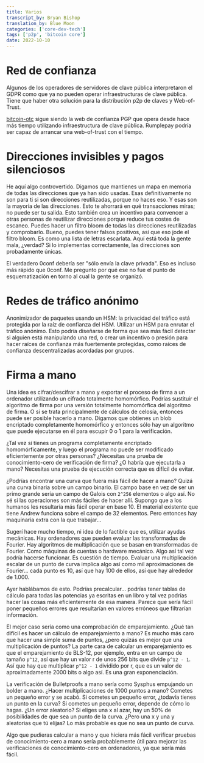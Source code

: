 ```yaml
---
title: Varios 
transcript_by: Bryan Bishop
translation_by: Blue Moon
categories: ['core-dev-tech']
tags: ['p2p', 'bitcoin core']
date: 2022-10-10
---
```


# Red de confianza

Algunos de los operadores de servidores de clave pública interpretaron el GDPR como que ya no pueden operar infraestructuras de clave pública. Tiene que haber otra solución para la distribución p2p de claves y Web-of-Trust.

[bitcoin-otc](https://bitcoin-otc.com/) sigue siendo la web de confianza PGP que opera desde hace más tiempo utilizando infraestructura de clave pública. Rumplepay podría ser capaz de arrancar una web-of-trust con el tiempo.

# Direcciones invisibles y pagos silenciosos

He aquí algo controvertido. Digamos que mantienes un mapa en memoria de todas las direcciones que ya han sido usadas. Esas definitivamente no son para ti si son direcciones reutilizadas, porque no haces eso. Y esas son la mayoría de las direcciones. Esto te ahorrará en qué transacciones miras; no puede ser tu salida. Esto también crea un incentivo para convencer a otras personas de reutilizar direcciones porque reduce tus costes de escaneo. Puedes hacer un filtro bloom de todas las direcciones reutilizadas y comprobarlo. Bueno, puedes tener falsos positivos, así que eso jode el filtro bloom. Es como una lista de letras escarlata. Aquí está toda la gente mala, ¿verdad? Si lo implementas correctamente, las direcciones son probadamente únicas.

El verdadero 0conf debería ser "sólo envía la clave privada". Eso es incluso más rápido que 0conf. Me pregunto por qué ese no fue el punto de esquematización en torno al cual la gente se organizó.

# Redes de tráfico anónimo

Anonimizador de paquetes usando un HSM: la privacidad del tráfico está protegida por la raíz de confianza del HSM. Utilizar un HSM para enrutar el tráfico anónimo. Esto podría diseñarse de forma que sea más fácil detectar si alguien está manipulando una red, o crear un incentivo o presión para hacer raíces de confianza más fuertemente protegidas, como raíces de confianza descentralizadas acordadas por grupos.

# Firma a mano

Una idea es cifrar/descifrar a mano y exportar el proceso de firma a un ordenador utilizando un cifrado totalmente homomórfico. Podrías sustituir el algoritmo de firma por una versión totalmente homomórfica del algoritmo de firma. O si se trata principalmente de cálculos de celosía, entonces puede ser posible hacerlo a mano. Digamos que obtienes un blob encriptado completamente homomórfico y entonces sólo hay un algoritmo que puede ejecutarse en él para escupir 0 o 1 para la verificación.

¿Tal vez si tienes un programa completamente encriptado homomórficamente, y luego el programa no puede ser modificado eficientemente por otras personas? ¿Necesitas una prueba de conocimiento-cero de verificación de firma? ¿O habría que ejecutarla a mano? Necesitas una prueba de ejecución correcta que es difícil de evitar.

¿Podrías encontrar una curva que fuera más fácil de hacer a mano? Quizá una curva binaria sobre un campo binario. El campo base en vez de ser un primo grande sería un campo de Galois con `2^256` elementos o algo así. No sé si las operaciones son más fáciles de hacer allí. Supongo que a los humanos les resultaría más fácil operar en base 10. El material existente que tiene Andrew funciona sobre el campo de 32 elementos. Pero entonces hay maquinaria extra con la que trabajar...

Sugerí hace mucho tiempo, ni idea de lo factible que es, utilizar ayudas mecánicas. Hay ordenadores que pueden evaluar las transformadas de Fourier. Hay algoritmos de multiplicación que se basan en transformadas de Fourier. Como máquinas de cuentas o hardware mecánico. Algo así tal vez podría hacerse funcionar. Es cuestión de tiempo. Evaluar una multiplicación escalar de un punto de curva implica algo así como mil aproximaciones de Fourier... cada punto es 10, así que hay 100 de ellos, así que hay alrededor de 1.000.

Ayer hablábamos de esto. Podrías precalcular... podrías tener tablas de cálculo para todas las potencias ya escritas en un libro y tal vez podrías hacer las cosas más eficientemente de esa manera. Parece que sería fácil poner pequeños errores que resultarían en valores erróneos que filtrarían información.

El mejor caso sería como una comprobación de emparejamiento. ¿Qué tan difícil es hacer un cálculo de emparejamiento a mano? Es mucho más caro que hacer una simple suma de puntos, ¿pero quizás es mejor que una multiplicación de puntos? La parte cara de calcular un emparejamiento es que el emparejamiento de BLS-12, por ejemplo, entra en un campo de tamaño `p^12`, así que hay un valor r de unos 256 bits que divide `p^12 - 1`. Así que hay que multiplicar `p^12 - 1` dividido por r, que es un valor de aproximadamente 2000 bits o algo así. Es una gran exponenciación.

La verificación de Bulletproofs a mano sería como Sysphus empujando un bolder a mano. ¿Hacer multiplicaciones de 1000 puntos a mano? Cometes un pequeño error y se acabó. Si cometes un pequeño error, ¿todavía tienes un punto en la curva? Si cometes un pequeño error, depende de cómo lo hagas. ¿Un error aleatorio? Si eliges una x al azar, hay un 50% de posibilidades de que sea un punto de la curva. ¿Pero una x y una y aleatorias que tú elijas? Lo más probable es que no sea un punto de curva.

Algo que pudieras calcular a mano y que hiciera más fácil verificar pruebas de conocimiento-cero a mano sería probablemente útil para mejorar las verificaciones de conocimiento-cero en ordenadores, ya que sería más fácil.

